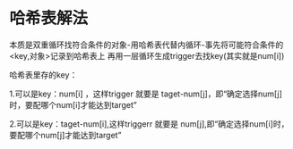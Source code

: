 # 哈希表解法

本质是双重循环找符合条件的对象-用哈希表代替内循环-事先将可能符合条件的<key,对象>记录到哈希表上 再用一层循环生成trigger去找key(其实就是num[i])

哈希表里存的key：

1.可以是key：num[i] ，这样trigger 就要是 taget-num[j]，即“确定选择num[j]时，要配哪个num[i]才能达到target”

2.可以是key：taget-num[i],这样triggerr 就要是 num[j],即“确定选择num[i]时，要配哪个num[j]才能达到target”